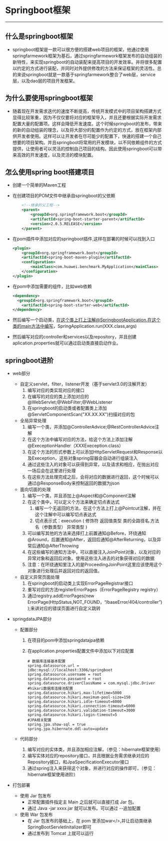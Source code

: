 # Springboot框架

-------------

## 什么是springboot框架

* springboot框架是一款可以很方便的搭建web项目的框架，他通过使用springfarmework框架为基石，通过springfarmework框架发布的自动组装的新特性，来实现springboot的自动装配来提高项目的开发效率。并将很多配置以约定的方式进行装配，并同时对外提供修改的方法来保证框架的灵活性。总的来说springboot就是一款基于springfarmework整合了web层，service层，以及dao层的项目开发框架。

## 为什么要使用springboot框架

* 随着现在开发需求迭代的速度不断提高，传统开发模式中的项目架构搭建方式显得比较笨重，因为不仅仅要将对应的框架导入，并且还要根据实际开发需求配置大量的配置项。这样会降低开发速度。这个时候springboot的发布，带来的新的自动组装的理念，以及将大部分的配置作为约定的方式，放在框架内部供开发者使用。这样可以让开发者在尽可能少的配置下，快速的搭建一个自己想要的项目架构。并且springboot将常用的开发模块，以不同依赖组件的方式提供，让使用者可以灵活的控制自己项目的结构。因此使用springboot可以带来高效的开发速度，以及灵活的模块配置。

## 怎么使用spring boot搭建项目

* 创建一个简单的Maven工程

* 在创建项目的POM文件中继承自springboot的父依赖

  ```xml
      <!--继承的父工程-->
      <parent>
          <groupId>org.springframework.boot</groupId>
          <artifactId>spring-boot-starter-parent</artifactId>
          <version>2.0.5.RELEASE</version>
      </parent>
  ```

* 在pom插件中添加对应的springboot插件,这样在部署的时候可以找到入口

  ```xml
  <plugin>
      <groupId>org.springframework.boot</groupId>
      <artifactId>spring-boot-maven-plugin</artifactId>
      <configuration>
          <mainClass>com.huawei.benchmark.MyApplication</mainClass>
      </configuration>
  </plugin>
  ```

* 在pom中添加需要的组件，比如web依赖

  ```xml
  <dependency>
  	<groupId>org.springframework.boot</groupId>
      <artifactId>spring-boot-starter-web</artifactId>
  </dependency>
  ```

* 然后编写一个启动类，在这个类上打上注解@SpringbootApplication.在这个类的main方法中编写，SpringApplication.run(XXX.class,args)

* 然后编写对应的controller和services以及repository，并且创建aplication.properties就可以通过启动类直接启动作业。

## springboot进阶

* web部分
  * 自定义servlet，filter，listener开发（基于servlet3.0的注解开发）
    1. 编写对应的类实现对应的接口
    2. 在编写的对应的类上添加对应的@WebServlet;@WebFilter;@WebListener
    3. 在springboot的启动类或者配置类上添加@ServletComponentScan("XX.XX.XX")扫描对应的包
  * 全局异常处理 
    1. 编写一个类，并添加@ControllerAdvice;@RestControllerAdvice注解
    2. 在这个方法中编写对应的方法，给这个方法上添加注解@ExeceptionHandler（XXXExeception.class）
    3. 在这个方法的形式参数上可以添加HttpServletRequest和Response以及Exeception，这些对象spring容器会自动进行组装注入
    4. 通过这些注入的对象可以获得到异常，以及请求和相应，在抛出对应一场后会在这里进行处理
    5. 在这些方法处理完成之后，会将对应的数据进行返回，这个时候可以通过@ResponseBody来控制返回的数据为json
  * 面向切面的处理
    1. 编写一个类，并且添加上@Aspect和@Component注解
    2. 在这个类中，可以定义个方法来确定切点表达式
       1. 编写一个无返回的方法，在这个方法上打上@Pointcut注解，并在这个注解中可以编写切点表达式
       2. 切点表示式：execution ( 修饰符 返回值类型 类的全路径名.方法名（参数类型） 异常类型 )
    3. 可以编写其他的方法来选择打上前置通知@Before，环绕通知@Around，后置通知@After，返回后通知@AfterReturning，以及异常后通知@AfterThrowing
    4. 在这些编写的通知方法中，可以直接注入JoinPoint对象，以及对应的异常对象和返回后对象。使用这些注入进去的对象获得对应的数据
    5. 注意：在环绕通知里注入的是ProceedingJoinPoint这里应该使用这个对象进行处理后并返回对应的返回值。
  * 自定义异常页面处理
    1. 在springboot的启动类上实现ErrorPageRegistrar接口
    2. 重写对应的方法registerErrorPages（ErrorPageRegistry registry）
    3. 通过registry.addErrorPages(new ErrorPage(HttpStatus,NOT_FOUND，“/baseError/404/controller”));来讲对应的错误页面进行自定义跳转

* springdataJPA部分

  * 配置部分

    1. 在项目的pom中添加springdatajpa依赖

    2. 在application.properties配置文件中添加以下对应配置

       ```properties
       # 数据库连接基本配置
       spring.datasource.url = jdbc:mysql://localhost:3306/springboot
       spring.datasource.username = root
       spring.datasource.password = root
       spring.datasource.driverClassName = com.mysql.jdbc.Driver
       #hikari数据库连接池配置
       spring.datasource.hikari.max-lifetime=5000
       spring.datasource.hikari.maximum-pool-size=150
       spring.datasource.hikari.idle-timeout=6000
       spring.datasource.hikari.connection-timeout=6000
       spring.datasource.hikari.validation-timeout=3000
       spring.datasource.hikari.login-timeout=5
       #JPA相关配置
       spring.jpa.show-sql = true
       spring.jpa.hibernate.ddl-auto=update
       ```

  * 代码部分

    1. 编写对应的实体类，并且添加相应注解，（参见：hibernate框架使用）
    2. 编写实体对应的repository接口，并且根据业务需求继承对应的Repository接口，和JpaSpecificationExecutor接口
    3. 通过spring注入来获得这个对象，并进行对应的操作即可，（参见：hibernate框架使用进阶）

* 打包部署

  * 使用 Jar 包发布
    * 正常配置插件指定主 Main 之后就可以直接打成 Jar 包。
    * 通过 Java -jar  xxxx.jar 就可以发布。可以通过 --追加配置
  * 使用 War 包发布
    * 在 Jar 包发布的基础上，在 pom 里添加<package>war</>,并让启动类继承 SpringBootServletInitalizer即可
    * 通过发布到 Tomcat 上就可以运行

